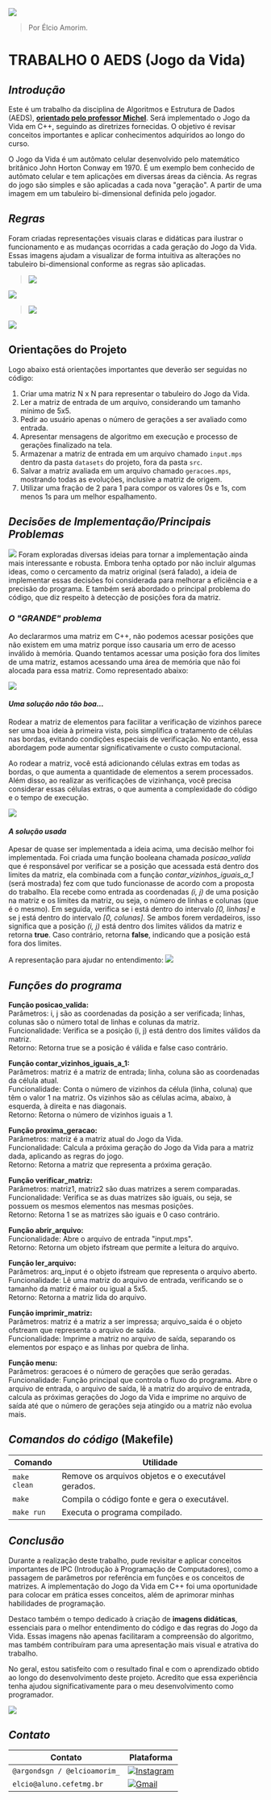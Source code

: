 
![](https://github.com/elcioam/trab0_aeds/blob/main/git%20design/capa.png?raw=true)

>Por Élcio Amorim.

# **TRABALHO 0 AEDS (Jogo da Vida)**

## *Introdução* 
Este é um trabalho da disciplina de Algoritmos e Estrutura de Dados (AEDS), **[orientado pelo professor Michel](https://github.com/mpiress)**. Será implementado o Jogo da Vida em C++, seguindo as diretrizes fornecidas. O objetivo é revisar conceitos importantes e aplicar conhecimentos adquiridos ao longo do curso.

O Jogo da Vida é um autômato celular desenvolvido pelo matemático britânico John Horton Conway em 1970. É um exemplo bem conhecido de autômato celular e tem aplicações em diversas áreas da ciência. As regras do jogo são simples e são aplicadas a cada nova "geração". A partir de uma imagem em um tabuleiro bi-dimensional definida pelo jogador.

## *Regras*
Foram criadas representações visuais claras e didáticas para ilustrar o funcionamento e as mudanças ocorridas a cada geração do Jogo da Vida. Essas imagens ajudam a visualizar de forma intuitiva as alterações no tabuleiro bi-dimensional conforme as regras são aplicadas.

>![](https://github.com/elcioam/trab0_aeds/blob/main/git%20design/solidao.png?raw=true)

![](https://github.com/elcioam/trab0_aeds/blob/main/git%20design/superpopulacao.png?raw=true)

>![](https://github.com/elcioam/trab0_aeds/blob/main/git%20design/sobrevivencia.png?raw=true)

![](https://github.com/elcioam/trab0_aeds/blob/main/git%20design/solidao.png?raw=true)

## Orientações do Projeto

Logo abaixo está orientações importantes que deverão ser seguidas no código:

1. Criar uma matriz N x N para representar o tabuleiro do Jogo da Vida.
2. Ler a matriz de entrada de um arquivo, considerando um tamanho mínimo de 5x5.
3. Pedir ao usuário apenas o número de gerações a ser avaliado como entrada.
4. Apresentar mensagens de algoritmo em execução e processo de gerações finalizado na tela.
5. Armazenar a matriz de entrada em um arquivo chamado ```input.mps``` dentro da pasta ```datasets``` do projeto, fora da pasta ```src```.
6. Salvar a matriz avaliada em um arquivo chamado ```geracoes.mps```, mostrando todas as evoluções, inclusive a matriz de origem.
7. Utilizar uma fração de 2 para 1 para compor os valores 0s e 1s, com menos 1s para um melhor espalhamento.

## *Decisões de Implementação/Principais Problemas*
![](https://github.com/elcioam/trab0_aeds/blob/main/git%20design/problemas.png?raw=true)
Foram exploradas diversas ideias para tornar a implementação ainda mais interessante e robusta. Embora tenha optado por não incluir algumas ideas, como o cercamento da matriz original (será falado), a ideia de implementar essas decisões foi considerada para melhorar a eficiência e a precisão do programa. E também será abordado o principal problema do código, que diz respeito à detecção de posições fora da matriz.

### *O "GRANDE" problema*
Ao declararmos uma matriz em C++, não podemos acessar posições que não existem em uma matriz porque isso causaria um erro de acesso inválido à memória. Quando tentamos acessar uma posição fora dos limites de uma matriz, estamos acessando uma área de memória que não foi alocada para essa matriz. Como representado abaixo:

![](https://github.com/elcioam/trab0_aeds/blob/main/git%20design/matriz%20inexistente.png?raw=true) 

#### *Uma solução não tão boa...*
Rodear a matriz de elementos para facilitar a verificação de vizinhos parece ser uma boa ideia à primeira vista, pois simplifica o tratamento de células nas bordas, evitando condições especiais de verificação. No entanto, essa abordagem pode aumentar significativamente o custo computacional.

Ao rodear a matriz, você está adicionando células extras em todas as bordas, o que aumenta a quantidade de elementos a serem processados. Além disso, ao realizar as verificações de vizinhança, você precisa considerar essas células extras, o que aumenta a complexidade do código e o tempo de execução.

![](https://github.com/elcioam/trab0_aeds/blob/main/git%20design/cercar%20matriz.png?raw=true)

#### *A solução usada*
Apesar de quase ser implementada a ideia acima, uma decisão melhor foi implementada. Foi criada uma função booleana chamada *posicao_valida* que é responsável por verificar se a posição que acessada está dentro dos limites da matriz, ela combinada com a função *contar_vizinhos_iguais_a_1* (será mostrada) fez com que tudo funcionasse de acordo com a proposta do trabalho. Ela recebe como entrada as coordenadas *(i, j)* de uma posição na matriz e os limites da matriz, ou seja, o número de linhas e colunas (que é o mesmo). Em seguida, verifica se i está dentro do intervalo *[0, linhas]* e se j está dentro do intervalo *[0, colunas]*. Se ambos forem verdadeiros, isso significa que a posição *(i, j)* está dentro dos limites válidos da matriz e retorna **true**. Caso contrário, retorna **false**, indicando que a posição está fora dos limites.

A representação para ajudar no entendimento:
![](https://github.com/elcioam/trab0_aeds/blob/main/git%20design/posicao%20valida.png?raw=true)

## *Funções do programa*

**Função posicao_valida:**<br>
Parâmetros: i, j são as coordenadas da posição a ser verificada; linhas, colunas são o número total de linhas e colunas da matriz.<br>
Funcionalidade: Verifica se a posição (i, j) está dentro dos limites válidos da matriz.<br>
Retorno: Retorna true se a posição é válida e false caso contrário.<br>

**Função contar_vizinhos_iguais_a_1:**<br>
Parâmetros: matriz é a matriz de entrada; linha, coluna são as coordenadas da célula atual.<br>
Funcionalidade: Conta o número de vizinhos da célula (linha, coluna) que têm o valor 1 na matriz. Os vizinhos são as células acima, abaixo, à esquerda, à direita e nas diagonais.<br>
Retorno: Retorna o número de vizinhos iguais a 1.<br>

**Função proxima_geracao:**<br>
Parâmetros: matriz é a matriz atual do Jogo da Vida.<br>
Funcionalidade: Calcula a próxima geração do Jogo da Vida para a matriz dada, aplicando as regras do jogo.<br>
Retorno: Retorna a matriz que representa a próxima geração.<br>

**Função verificar_matriz:**<br>
Parâmetros: matriz1, matriz2 são duas matrizes a serem comparadas.<br>
Funcionalidade: Verifica se as duas matrizes são iguais, ou seja, se possuem os mesmos elementos nas mesmas posições.<br>
Retorno: Retorna 1 se as matrizes são iguais e 0 caso contrário.<br>

**Função abrir_arquivo:**<br>
Funcionalidade: Abre o arquivo de entrada "input.mps".<br>
Retorno: Retorna um objeto ifstream que permite a leitura do arquivo.<br>

**Função ler_arquivo:**<br>
Parâmetros: arq_input é o objeto ifstream que representa o arquivo aberto.<br>
Funcionalidade: Lê uma matriz do arquivo de entrada, verificando se o tamanho da matriz é maior ou igual a 5x5.<br>
Retorno: Retorna a matriz lida do arquivo.<br>

**Função imprimir_matriz:**<br>
Parâmetros: matriz é a matriz a ser impressa; arquivo_saida é o objeto ofstream que representa o arquivo de saída.<br>
Funcionalidade: Imprime a matriz no arquivo de saída, separando os elementos por espaço e as linhas por quebra de linha.<br>

**Função menu:**<br>
Parâmetros: geracoes é o número de gerações que serão geradas.<br>
Funcionalidade: Função principal que controla o fluxo do programa. Abre o arquivo de entrada, o arquivo de saída, lê a matriz do arquivo de entrada, calcula as próximas gerações do Jogo da Vida e imprime no arquivo de saída até que o número de gerações seja atingido ou a matriz não evolua mais.<br>

## *Comandos do código* (Makefile)

Comando   | Utilidade
--------- | ------
```make clean``` | Remove os arquivos objetos e o executável gerados.
```make``` | Compila o código fonte e gera o executável.
```make run``` | Executa o programa compilado.

## *Conclusão*
Durante a realização deste trabalho, pude revisitar e aplicar conceitos importantes de IPC (Introdução à Programação de Computadores), como a passagem de parâmetros por referência em funções e os conceitos de matrizes. A implementação do Jogo da Vida em C++ foi uma oportunidade para colocar em prática esses conceitos, além de aprimorar minhas habilidades de programação.

Destaco também o tempo dedicado à criação de **imagens didáticas**, essenciais para o melhor entendimento do código e das regras do Jogo da Vida. Essas imagens não apenas facilitaram a compreensão do algoritmo, mas também contribuíram para uma apresentação mais visual e atrativa do trabalho.

No geral, estou satisfeito com o resultado final e com o aprendizado obtido ao longo do desenvolvimento deste projeto. Acredito que essa experiência tenha ajudou significativamente para o meu desenvolvimento como programador.

![](https://github.com/elcioam/trab0_aeds/blob/main/git%20design/capa%20gif.gif?raw=true) 

## *Contato*

Contato   | Plataforma
--------- | ------
```@argondsgn / @elcioamorim_``` | [![Instagram](https://skillicons.dev/icons?i=instagram)](https://www.instagram.com/argondsgn)
```elcio@aluno.cefetmg.br``` | [![Gmail](https://skillicons.dev/icons?i=gmail)](elcio@aluno.cefetmg.br)














